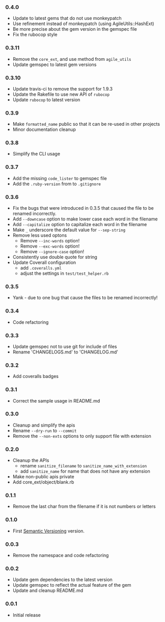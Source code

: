 ### 0.4.0

* Update to latest gems that do not use monkeypatch
* Use refinement instead of monkeypatch (using AgileUtils::HashExt)
* Be more precise about the gem version in the gemspec file
* Fix the rubocop style

### 0.3.11

* Remove the `core_ext`, and use method from `agile_utils`
* Update gemspec to latest gem versions

### 0.3.10

* Update travis-ci to remove the support for 1.9.3
* Update the Rakefile to use new API of `rubocop`
* Update `rubocop` to latest version

### 0.3.9

* Make `formatted_name` public so that it can be re-used in other projects
* Minor documentation cleanup

### 0.3.8

* Simplify the CLI usage

### 0.3.7

* Add the missing `code_lister` to gemspec file
* Add the `.ruby-version` from to `.gitignore`

### 0.3.6

* Fix the bugs that were introduced in 0.3.5 that caused the file to be renamed
  incorrectly.
* Add `--downcase` option to make lower case each word in the filename
* Add `--capitalize` option to capitalize each word in the filename
* Make `_` underscore the default value for `--sep-string`
* Remove less used optons
  - Remove `--inc-words` option!
  - Remove `--exc-words` option!
  - Remove `--ignore-case` option!
* Consistently use double quote for string
* Update Coverall configuration
  - add `.coveralls.yml`
  - adjust the settings in `test/test_helper.rb`

### 0.3.5

* Yank - due to one bug that cause the files to be renamed incorrectly!

### 0.3.4

* Code refactoring

### 0.3.3

* Update gemspec not to use git for include of files
* Rename 'CHANGELOGS.md' to 'CHANGELOG.md'

### 0.3.2

* Add coveralls badges

### 0.3.1

* Correct the sample usage in README.md

### 0.3.0

* Cleanup and simplify the apis
* Rename `--dry-run` to `--commit`
* Remove the `--non-exts` options to only support file with extension

### 0.2.0

* Cleanup the APIs
  * rename `sanitize_filename` to `sanitize_name_with_extension`
  * add `sanitize_name` for name that does not have any extension
* Make non-public apis private
* Add core_ext/object/blank.rb

### 0.1.1

* Remove the last char from the filename if it is not numbers or letters

### 0.1.0

* First [Semantic Versioning][] version.

### 0.0.3

* Remove the namespace and code refactoring

### 0.0.2

* Update gem dependencies to the latest version
* Update gemspec to reflect the actual feature of the gem
* Update and cleanup README.md

### 0.0.1

* Initial release

[Semantic Versioning]: http://semver.org
